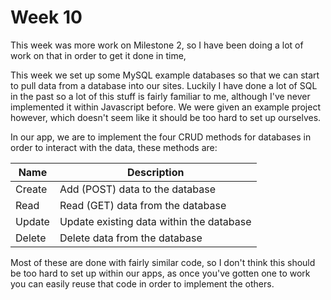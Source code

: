 # Week 10

This week was more work on Milestone 2, so I have been doing a lot of work on that in order to get it done in time, 

This week we set up some MySQL example databases so that we can start to pull data from a database into our sites. Luckily I have done a lot of SQL in the past so a lot of this stuff is fairly familiar to me, although I've never implemented it within Javascript before. We were given an example project however, which doesn't seem like it should be too hard to set up ourselves.

In our app, we are to implement the four CRUD methods for databases in order to interact with the data, these methods are:

| Name | Description
| -- | -- |
| Create | Add (POST) data to the database |
| Read | Read (GET) data from the database |
| Update | Update existing data within the database |
| Delete | Delete data from the database |

Most of these are done with fairly similar code, so I don't think this should be too hard to set up within our apps, as once you've gotten one to work you can easily reuse that code in order to implement the others.